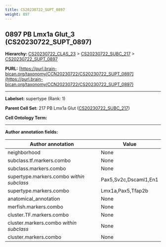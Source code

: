 ```yaml
---
title: CS20230722_SUPT_0897
weight: 897
---
```

## 0897 PB Lmx1a Glut_3 (CS20230722_SUPT_0897)
<b>Hierarchy: </b>
[CS20230722_CLAS_23](../CS20230722_CLAS_23) >
[CS20230722_SUBC_217](../CS20230722_SUBC_217) >
[CS20230722_SUPT_0897](../CS20230722_SUPT_0897)

**PURL:** [https://purl.brain-bican.org/taxonomy/CCN20230722/CS20230722_SUPT_0897](https://purl.brain-bican.org/taxonomy/CCN20230722/CS20230722_SUPT_0897)

---


**Labelset:** supertype (Rank: 1)

**Parent Cell Set:** 217 PB Lmx1a Glut ([CS20230722_SUBC_217](../CS20230722_SUBC_217))



**Cell Ontology Term:** 

[MARKER GENES.]: #


---

[TRANSFERRED ANNOTATIONS.]: #


[AUTHOR ANNOTATION FIELDS.]: #


**Author annotation fields:**

| Author annotation | Value |
|-------------------|-------|
|neighborhood|None|
|subclass.tf.markers.combo|None|
|subclass.markers.combo|None|
|supertype.markers.combo _within subclass_|Pax5,Sv2c,Dscaml1,En1|
|supertype.markers.combo|Lmx1a,Pax5,Tfap2b|
|anatomical_annotation|None|
|merfish.markers.combo|None|
|cluster.TF.markers.combo|None|
|cluster.markers.combo _within subclass_|None|
|cluster.markers.combo|None|

